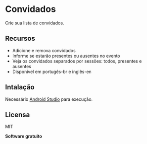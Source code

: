 # Convidados
Crie sua lista de convidados.

## Recursos

- Adicione e remova convidados
- Informe se estarão presentes ou ausentes no evento
- Veja os convidados separados por sessões: todos, presentes e ausentes
- Disponível em portugês-br e inglês-en

## Intalação

Necessário [Android Studio](https://developer.android.com/studio?hl=pt&gclid=CjwKCAjwj6SEBhAOEiwAvFRuKGGg62fGOQAx3wLurQRp85lB33NmDK5sBIqmfnTenA-eCaAhfY5jnRoCX6oQAvD_BwE&gclsrc=aw.ds) para execução.


## Licensa

MIT

**Software gratuito**

